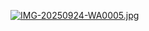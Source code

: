 [![IMG-20250924-WA0005.jpg](https://i.postimg.cc/KYKRyTpq/IMG-20250924-WA0005.jpg)](https://postimg.cc/d7Yq2hYr)